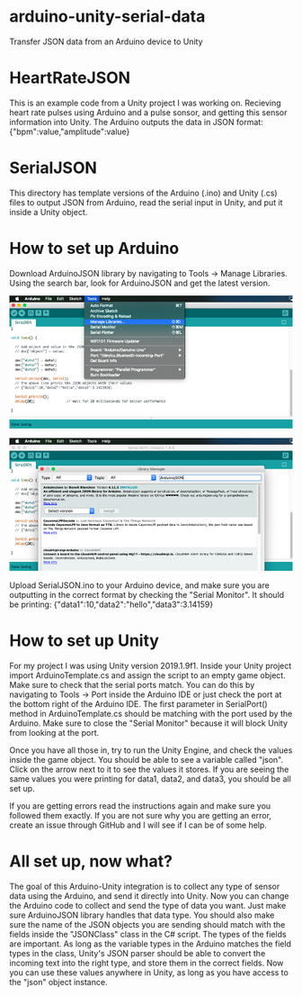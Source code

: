 # arduino-unity-serial-data
Transfer JSON data from an Arduino device to Unity

# HeartRateJSON
This is an example code from a Unity project I was working on. Recieving heart rate pulses using Arduino and a pulse sonsor, and getting this sensor information into Unity.
The Arduino outputs the data in JSON format: {"bpm":value,"amplitude":value}

# SerialJSON
This directory has template versions of the Arduino (.ino) and Unity (.cs) files to output JSON from Arduino, read the serial input in Unity, and put it inside a Unity object. 

# How to set up Arduino
Download ArduinoJSON library by navigating to Tools -> Manage Libraries. Using the search bar, look for ArduinoJSON and get the latest version.
 
![alt text](https://github.com/calemdar/arduino-unity-serial-data/blob/master/images/manage-libs.png "Manage Libraries")

![alt text](https://github.com/calemdar/arduino-unity-serial-data/blob/master/images/lib-arduinoJSON.png "ArduinoJSON")

Upload SerialJSON.ino to your Arduino device, and make sure you are outputting in the correct format by checking the "Serial Monitor". It should be printing:
{"data1":10,"data2":"hello","data3":3.14159}


# How to set up Unity
For my project I was using Unity version 2019.1.9f1. Inside your Unity project import ArduinoTemplate.cs and assign the script to an empty game object. Make sure to check that the serial ports match. You can do this by navigating to Tools -> Port inside the Arduino IDE or just check the port at the bottom right of the Arduino IDE. The first parameter in SerialPort() method in ArduinoTemplate.cs should be matching with the port used by the Arduino. Make sure to close the "Serial Monitor" because it will block Unity from looking at the port.

Once you have all those in, try to run the Unity Engine, and check the values inside the game object. You should be able to see a variable called "json". Click on the arrow next to it to see the values it stores. If you are seeing the same values you were printing for data1, data2, and data3, you should be all set up.

If you are getting errors read the instructions again and make sure you followed them exactly. If you are not sure why you are getting an error, create an issue through GitHub and I will see if I can be of some help. 

# All set up, now what?
The goal of this Arduino-Unity integration is to collect any type of sensor data using the Arduino, and send it directly into Unity. Now you can change the Arduino code to collect and send the type of data you want. Just make sure ArduinoJSON library handles that data type. 
You should also make sure the name of the JSON objects you are sending should match with the fields inside the "JSONClass" class in the C# script. The types of the fields are important. As long as the variable types in the Arduino matches the field types in the class, Unity's JSON parser should be able to convert the incoming text into the right type, and store them in the correct fields.
Now you can use these values anywhere in Unity, as long as you have access to the "json" object instance.

